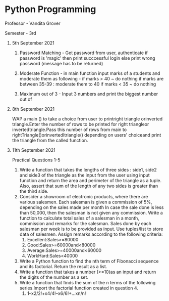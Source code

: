 # Python Programming
Professor - Vandita Grover

Semester - 3rd

1. 5th September 2021
    1. Password Matching - Get password from user, authenticate if password is 'magic' then print succcessful login else print wrong password (message has to be returned)
    
    2. Moderate Function - in main function input marks of a students and moderate them as following - 
    if marks > 40 ~ do nothing
    if marks are between 35-39 : moderate them to 40
    if marks < 35 ~ do nothing

    3. Maximum out of 3 - Input 3 numbers and print the biggest number out of 
2. 8th  September 2021

    WAP a main () to take a choice from user to printright triangle orinverted triangle.Enter the number of rows to be printed for right triangleor invertedtriangle.Pass this number of rows from main to rightTriangle()orinvertedItriangle() depending on users' choiceand print the triangle from the called function.

3. 11th September 2021
    
    Practical Questions 1-5
    1. Write a function that takes the lengths of three sides : side1, side2 and side3 of the triangle as the input from the user using input function and  return the area and perimeter of the triangle as a tuple. Also, assert that sum of the length of any two sides is greater than the third side.
    2. Consider a showroom of electronic products, where there are various salesmen. Each salesman is given a commission of 5%, depending on the sales made per month In case the sale done is less than 50,000, then the salesman is not given any commission. Write a function to calculate total sales of a salesman in a month, commission and remarks for the salesman. Sales done by each salesman per week is to be provided as input. Use tuples/list to store data of salesmen. Assign remarks according to the following criteria:
        1. Excellent:Sales>=80000
        2. Good:Sales>=60000and<80000
        3. Average:Sales>=40000and<60000
        4. WorkHard:Sales<40000
    3. Write a Python function to find the nth term of Fibonacci sequence and its factorial. Return the result as a list.
    4. Write a function that takes a number (>=10)as an input and return the digits of the number as a set.
    5. Write a function that finds the sum of the n terms of the following series.Import the factorial function created in question 4. 
        1. 1–x2/2!+x4/4!–x6/6!+...xn/n!